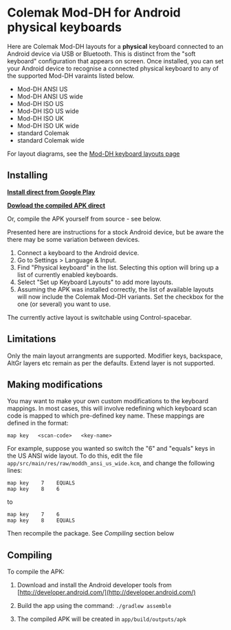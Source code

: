 
# Colemak Mod-DH for Android physical keyboards

Here are Colemak Mod-DH layouts for a **physical** keyboard connected to an Android device via USB or Bluetooth. This is distinct from the "soft keyboard" configuration that appears on screen. Once installed, you can set your Android device to recognise a connected physical keyboard to any of the supported Mod-DH varaints listed below.

- Mod-DH ANSI US
- Mod-DH ANSI US wide
- Mod-DH ISO US
- Mod-DH ISO US wide 
- Mod-DH ISO UK
- Mod-DH ISO UK wide
- standard Colemak
- standard Colemak wide

For layout diagrams, see the [Mod-DH keyboard layouts page](http://colemakmods.github.io/mod-dh/keyboards.html)

## Installing

**[Install direct from Google Play](http://play.google.com/store/apps/details?id=io.github.colemakmods.mod_dh)**

**[Dowload the compiled APK direct](release/)**

Or, compile the APK yourself from source - see below.

Presented here are instructions for a stock Android device, but be aware the there may be some variation between devices.

1. Connect a keyboard to the Android device. 
2. Go to Settings > Language & Input.
3. Find "Physical keyboard" in the list. Selecting this option will bring up a list of currently enabled keyboards. 
4. Select "Set up Keyboard Layouts" to add more layouts.
5. Assuming the APK was installed correctly, the list of available layouts will now include the Colemak Mod-DH variants. Set the checkbox for the one (or several) you want to use. 

The currently active layout is switchable using Control-spacebar.

## Limitations

Only the main layout arrangments are supported. Modifier keys, backspace, AltGr layers etc remain as per the defaults. Extend layer is not supported.

## Making modifications

You may want to make your own custom modifications to the keyboard mappings. In most cases, this will involve redefining which keyboard scan code is mapped to which pre-defined key name. These mappings are defined in the format:


    map key   <scan-code>   <key-name>


For example, suppose you wanted so switch the "6" and "equals" keys in the US ANSI wide layout. To do this, edit the file ```app/src/main/res/raw/moddh_ansi_us_wide.kcm```, and change the following lines:

    map key    7    EQUALS
    map key    8    6
to

    map key    7    6
    map key    8    EQUALS

Then recompile the package. See *Compiling* section below

## Compiling

To compile the APK:

1. Download and install the Android developer tools from [http://developer.android.com/](http://developer.android.com/)

2. Build the app using the command: `./gradlew assemble`
	
3. The compiled APK will be created in `app/build/outputs/apk`



